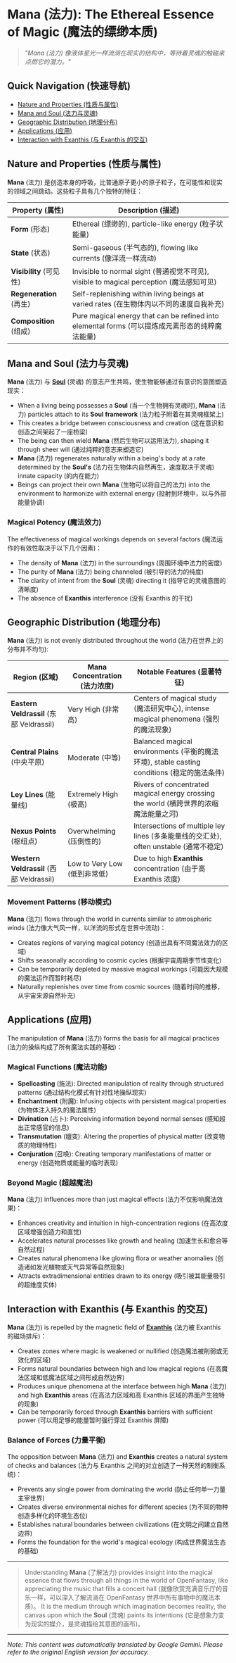 # **Mana** (法力): The Ethereal Essence of Magic (魔法的缥缈本质)

> *"Mana (法力) 像液体星光一样流淌在现实的结构中，等待着灵魂的触碰来点燃它的潜力。"*

## Quick Navigation (快速导航)

- [Nature and Properties (性质与属性)](#nature-and-properties)
- [Mana and Soul (法力与灵魂)](#mana-and-soul)
- [Geographic Distribution (地理分布)](#geographic-distribution)
- [Applications (应用)](#applications)
- [Interaction with Exanthis (与 Exanthis 的交互)](#interaction-with-exanthis)

## Nature and Properties (性质与属性)

**Mana** (法力) 是创造本身的呼吸，比普通原子更小的原子粒子，在可能性和现实的领域之间跳动。这些粒子具有几个独特的特征：

| Property (属性) | Description (描述) |
|----------|-------------|
| **Form** (形态) | Ethereal (缥缈的), particle-like energy (粒子状能量) |
| **State** (状态) | Semi-gaseous (半气态的), flowing like currents (像洋流一样流动) |
| **Visibility** (可见性) | Invisible to normal sight (普通视觉不可见), visible to magical perception (魔法感知可见) |
| **Regeneration** (再生) | Self-replenishing within living beings at varied rates (在生物体内以不同的速度自我补充) |
| **Composition** (组成) | Pure magical energy that can be refined into elemental forms (可以提炼成元素形态的纯粹魔法能量) |

## Mana and Soul (法力与灵魂)

**Mana** (法力) 与 [**Soul**](/codex/Basic/Soul.md) (灵魂) 的意志产生共鸣，使生物能够通过有意识的意图塑造现实：

- When a living being possesses a **Soul** (当一个生物拥有灵魂时), **Mana** (法力) particles attach to its **Soul framework** (法力粒子附着在其灵魂框架上)
- This creates a bridge between consciousness and creation (这在意识和创造之间架起了一座桥梁)
- The being can then wield **Mana** (然后生物可以运用法力), shaping it through sheer will (通过纯粹的意志来塑造它)
- **Mana** (法力) regenerates naturally within a being's body at a rate determined by the **Soul's** (法力在生物体内自然再生，速度取决于灵魂) innate capacity (的内在能力)
- Beings can project their own **Mana** (生物可以将自己的法力) into the environment to harmonize with external energy (投射到环境中，以与外部能量协调)

### Magical Potency (魔法效力)

The effectiveness of magical workings depends on several factors (魔法运作的有效性取决于以下几个因素)：

- The density of **Mana** (法力) in the surroundings (周围环境中法力的密度)
- The purity of **Mana** (法力) being channeled (被引导的法力的纯度)
- The clarity of intent from the **Soul** (灵魂) directing it (指导它的灵魂意图的清晰度)
- The absence of **Exanthis** interference (没有 Exanthis 的干扰)

## Geographic Distribution (地理分布)

**Mana** (法力) is not evenly distributed throughout the world (法力在世界上的分布并不均匀):

| Region (区域) | Mana Concentration (法力浓度) | Notable Features (显著特征) |
|--------|-------------------|------------------|
| **Eastern Veldrassil** (东部 Veldrassil) | Very High (非常高) | Centers of magical study (魔法研究中心), intense magical phenomena (强烈的魔法现象) |
| **Central Plains** (中央平原) | Moderate (中等) | Balanced magical environments (平衡的魔法环境), stable casting conditions (稳定的施法条件) |
| **Ley Lines** (能量线) | Extremely High (极高) | Rivers of concentrated magical energy crossing the world (横跨世界的浓缩魔法能量之河) |
| **Nexus Points** (枢纽点) | Overwhelming (压倒性的) | Intersections of multiple ley lines (多条能量线的交汇处), often unstable (通常不稳定) |
| **Western Veldrassil** (西部 Veldrassil) | Low to Very Low (低到非常低) | Due to high **Exanthis** concentration (由于高 Exanthis 浓度) |

### Movement Patterns (移动模式)

**Mana** (法力) flows through the world in currents similar to atmospheric winds (法力像大气风一样，以洋流的形式在世界中流动)：

- Creates regions of varying magical potency (创造出具有不同魔法效力的区域)
- Shifts seasonally according to cosmic cycles (根据宇宙周期季节性变化)
- Can be temporarily depleted by massive magical workings (可能因大规模的魔法运作而暂时耗尽)
- Naturally replenishes over time from cosmic sources (随着时间的推移，从宇宙来源自然补充)

## Applications (应用)

The manipulation of **Mana** (法力) forms the basis for all magical practices (法力的操纵构成了所有魔法实践的基础)：

### Magical Functions (魔法功能)

- **Spellcasting** (施法): Directed manipulation of reality through structured patterns (通过结构化模式有针对性地操纵现实)
- **Enchantment** (附魔): Infusing objects with persistent magical properties (为物体注入持久的魔法属性)
- **Divination** (占卜): Perceiving information beyond normal senses (感知超出正常感官的信息)
- **Transmutation** (嬗变): Altering the properties of physical matter (改变物质的物理特性)
- **Conjuration** (召唤): Creating temporary manifestations of matter or energy (创造物质或能量的临时表现)

### Beyond Magic (超越魔法)

**Mana** (法力) influences more than just magical effects (法力不仅影响魔法效果)：

- Enhances creativity and intuition in high-concentration regions (在高浓度区域增强创造力和直觉)
- Accelerates natural processes like growth and healing (加速生长和愈合等自然过程)
- Creates natural phenomena like glowing flora or weather anomalies (创造诸如发光植物或天气异常等自然现象)
- Attracts extradimensional entities drawn to its energy (吸引被其能量吸引的超维度实体)

## Interaction with Exanthis (与 Exanthis 的交互)

**Mana** (法力) is repelled by the magnetic field of [**Exanthis**](/codex/Basic/Exanthis.md) (法力被 Exanthis 的磁场排斥)：

- Creates zones where magic is weakened or nullified (创造魔法被削弱或无效化的区域)
- Forms natural boundaries between high and low magical regions (在高魔法区域和低魔法区域之间形成自然边界)
- Produces unique phenomena at the interface between high **Mana** (法力) and high **Exanthis** areas (在高法力区域和高 Exanthis 区域的界面产生独特的现象)
- Can be temporarily forced through **Exanthis** barriers with sufficient power (可以用足够的能量暂时强行穿过 Exanthis 屏障)

### Balance of Forces (力量平衡)

The opposition between **Mana** (法力) and **Exanthis** creates a natural system of checks and balances (法力与 Exanthis 之间的对立创造了一种天然的制衡系统)：

- Prevents any single power from dominating the world (防止任何单一力量主宰世界)
- Creates diverse environmental niches for different species (为不同的物种创造多样化的环境生态位)
- Establishes natural boundaries between civilizations (在文明之间建立自然边界)
- Forms the foundation for the world's magical ecology (构成世界魔法生态的基础)

---

> Understanding **Mana** (了解法力) provides insight into the magical essence that flows through all things in the world of OpenFantasy, like appreciating the music that fills a concert hall (就像欣赏充满音乐厅的音乐一样，可以深入了解流淌在 OpenFantasy 世界中所有事物中的魔法本质)。 It is the medium through which imagination becomes reality, the canvas upon which the **Soul** (灵魂) paints its intentions (它是想象力变为现实的媒介，是灵魂描绘其意图的画布)。


---
_Note: This content was automatically translated by Google Gemini. Please refer to the original English version for accuracy._